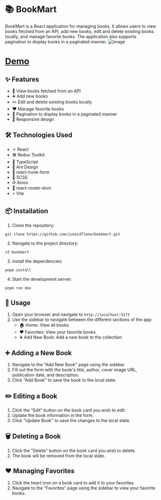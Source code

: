# 📚 BookMart

BookMart is a React application for managing books. It allows users to view books fetched from an API, add new books, edit and delete existing books locally, and manage favorite books. The application also supports pagination to display books in a paginated manner.
![image](https://github.com/user-attachments/assets/5bba21b4-aa9d-4ea4-ba39-22e0ea598b30)

# [Demo](https://bookmart-two.vercel.app/)

## ✨ Features

- 📖 View books fetched from an API
- ➕ Add new books
- ✏️ Edit and delete existing books locally
- ❤️ Manage favorite books
- 📄 Pagination to display books in a paginated manner
- 📱 Responsive design

## 🛠️ Technologies Used

- ⚛️ React
- 🛠️ Redux Toolkit
- 📝 TypeScript
- 💅 Ant Design
- 🎣 react-hook-form
- 🎨 SCSS
- 🌐 Axios
- 🚦 react-router-dom
- ⚡ Vite

## 📦 Installation

1. Clone the repository:

`git clone https://github.com/junaid7lone/bookmart.git`

2. Navigate to the project directory:

`cd bookmart`

3. Install the dependencies:

`pnpm install`

4. Start the development server:

`pnpm run dev`

## 🚀 Usage

1. Open your browser and navigate to `http://localhost:5173`
2. Use the sidebar to navigate between the different sections of the app:
   - 🏠 Home: View all books
   - ❤️ Favorites: View your favorite books
   - ➕ Add New Book: Add a new book to the collection

## ➕ Adding a New Book

1. Navigate to the "Add New Book" page using the sidebar.
2. Fill out the form with the book's title, author, cover image URL, publication date, and description.
3. Click "Add Book" to save the book to the local state.

## ✏️ Editing a Book

1. Click the "Edit" button on the book card you wish to edit.
2. Update the book information in the form.
3. Click "Update Book" to save the changes to the local state.

## 🗑️ Deleting a Book

1. Click the "Delete" button on the book card you wish to delete.
2. The book will be removed from the local state.

## ❤️ Managing Favorites

1. Click the heart icon on a book card to add it to your favorites.
2. Navigate to the "Favorites" page using the sidebar to view your favorite books.
